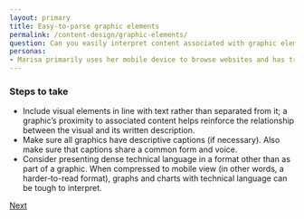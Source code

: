 ```yaml
---
layout: primary
title: Easy-to-parse graphic elements
permalink: /content-design/graphic-elements/
question: Can you easily interpret content associated with graphic elements?
personas:
- Marisa primarily uses her mobile device to browse websites and has trouble interpreting visualizations with small text.
---
```


### Steps to take
- Include visual elements in line with text rather than separated from it; a graphic’s proximity to associated content helps reinforce the relationship between the visual and its written description.
- Make sure all graphics have descriptive captions (if necessary). Also make sure that captions share a common form and voice.
- Consider presenting dense technical language in a format other than as part of a graphic. When compressed to mobile view (in other words, a harder-to-read format), graphs and charts with technical language can be tough to interpret.

<a class="usa-button button-next" href="{{ site.baseurl }}/content-design/scannable-content/">
  Next <i class="fa fa-chevron-right" aria-hidden="true"></i>
</a>
